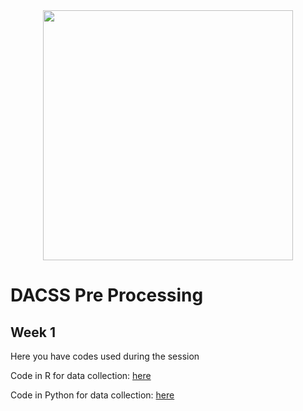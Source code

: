 <center><img src="https://github.com/DACSS-PreProcessing/session1_main/blob/main/pics/LogoSimple.png?raw=true" width="400"></center>

# DACSS Pre Processing
## Week 1

Here you have codes used during the session

Code in R for data collection: [here](https://dacss-preprocessing.github.io/datacollecting_R/)

Code in Python for data collection: [here](https://dacss-preprocessing.github.io/datacollecting_Python/)
